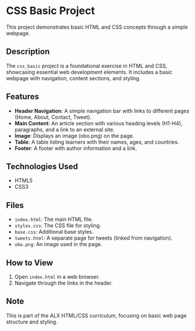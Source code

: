 # CSS Basic Project

This project demonstrates basic HTML and CSS concepts through a simple webpage.

## Description

The `css_basic` project is a foundational exercise in HTML and CSS, showcasing essential web development elements. It includes a basic webpage with navigation, content sections, and styling.

## Features

- **Header Navigation**: A simple navigation bar with links to different pages (Home, About, Contact, Tweet).
- **Main Content**: An article section with various heading levels (H1-H4), paragraphs, and a link to an external site.
- **Image**: Displays an image (obo.png) on the page.
- **Table**: A table listing learners with their names, ages, and countries.
- **Footer**: A footer with author information and a link.

## Technologies Used

- HTML5
- CSS3

## Files

- `index.html`: The main HTML file.
- `styles.css`: The CSS file for styling.
- `base.css`: Additional base styles.
- `tweets.html`: A separate page for tweets (linked from navigation).
- `obo.png`: An image used in the page.

## How to View

1. Open `index.html` in a web browser.
2. Navigate through the links in the header.

## Note

This is part of the ALX HTML/CSS curriculum, focusing on basic web page structure and styling.
